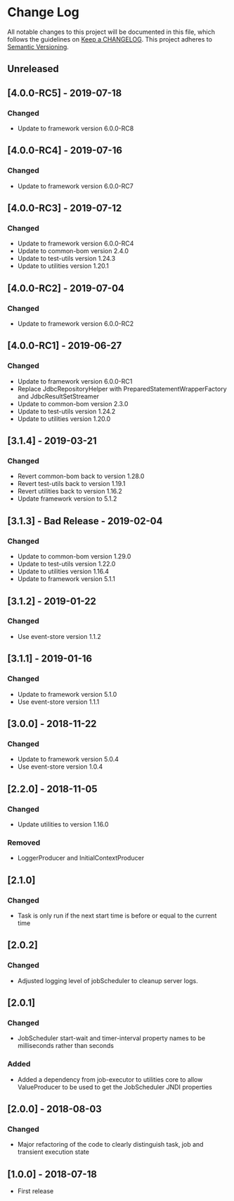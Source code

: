 # Change Log
All notable changes to this project will be documented in this file, which follows the guidelines 
on [Keep a CHANGELOG](http://keepachangelog.com/). This project adheres to 
[Semantic Versioning](http://semver.org/).

## Unreleased

## [4.0.0-RC5] - 2019-07-18
### Changed
- Update to framework version 6.0.0-RC8

## [4.0.0-RC4] - 2019-07-16
### Changed
- Update to framework version 6.0.0-RC7

## [4.0.0-RC3] - 2019-07-12
### Changed
- Update to framework version 6.0.0-RC4
- Update to common-bom version 2.4.0
- Update to test-utils version 1.24.3
- Update to utilities version 1.20.1

## [4.0.0-RC2] - 2019-07-04
### Changed
- Update to framework version 6.0.0-RC2

## [4.0.0-RC1] - 2019-06-27
### Changed
- Update to framework version 6.0.0-RC1
- Replace JdbcRepositoryHelper with PreparedStatementWrapperFactory and JdbcResultSetStreamer
- Update to common-bom version 2.3.0
- Update to test-utils version 1.24.2
- Update to utilities version 1.20.0

## [3.1.4] - 2019-03-21

### Changed
- Revert common-bom back to version 1.28.0
- Revert test-utils back to version 1.19.1
- Revert utilities back to version 1.16.2
- Update framework version to 5.1.2

## [3.1.3] - Bad Release - 2019-02-04

### Changed
- Update to common-bom version 1.29.0
- Update to test-utils version 1.22.0
- Update to utilities version 1.16.4
- Update to framework version 5.1.1

## [3.1.2] - 2019-01-22

### Changed
- Use event-store version 1.1.2

## [3.1.1] - 2019-01-16

### Changed
- Update to framework version 5.1.0
- Use event-store version 1.1.1

## [3.0.0] - 2018-11-22

### Changed
- Update to framework version 5.0.4
- Use event-store version 1.0.4

## [2.2.0] - 2018-11-05

### Changed
- Update utilities to version 1.16.0

### Removed
- LoggerProducer and InitialContextProducer

## [2.1.0]

### Changed
- Task is only run if the next start time is before or equal to the current time

## [2.0.2]

### Changed
- Adjusted logging level of jobScheduler to cleanup server logs.

## [2.0.1]

### Changed
- JobScheduler start-wait and timer-interval property names to be milliseconds rather 
than seconds

### Added
- Added a dependency from job-executor to utilities core to allow ValueProducer to be 
used to get the JobScheduler JNDI properties  

## [2.0.0] - 2018-08-03

### Changed
- Major refactoring of the code to clearly distinguish task, job and transient execution state

## [1.0.0] - 2018-07-18
- First release
